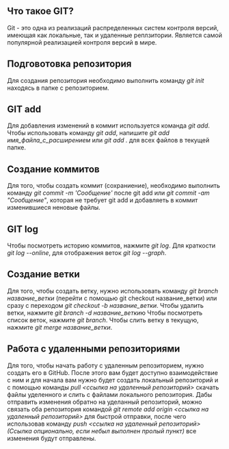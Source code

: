 ## Что такое GIT?

Git - это одна из реализаций распределенных систем контроля версий, имеющая как локальные, так и удаленные реплзитории. Является самой популярной реализацией контроля версий в мире. 

## Подговотовка репозитория

Для создания репозитория необходимо выполнить команду *git init* находясь в папке с репозиторием.

## GIT add

Для добавления изменений в коммит используется команда *git add*. Чтобы использовать команду *git add*, напишите *git add имя_файла_с_расширением* или *git add .* для всех файлов в текущей папке.

## Создание коммитов

Для того, чтобы создать коммит (сохраниение), необходимо выполнить команду *git commit -m 'Сообщение'* после git add или *git commit -am "Сообщение"*, которая не требует git add и добавляеть в коммит изменившиеся неновые файлы.

## GIT log

Чтобы посмотреть историю коммитов, нажмите *git log*. Для краткости *git log --online*, для отображения веток *git log --graph*.

## Создание ветки

Для того, чтобы создать ветку, нужно использовать команду *git branch название_ветки* (перейти с помощью git checkout название_ветки) или сразу с переходом *git checkout -b название_ветки*. Чтобы удалить ветки, нажмите *git branch -d название_ветки*ю Чтобы посмотреть список веток, нажмите *git branch*. Чтобы слить ветку в текущую, нажмите *git merge название_ветки*.

## Работа с удаленными репозиториями

Для того, чтобы начать работу с удаленным репозиторием, нужно создать его в GitHub. После этого вам будет доступно взаимодействие с ним и для начала вам нужно будет создать локальный репозиторий и с помощью команды *pull <ссылка на удаленный репозиторий>* скачать файлы уделенного и слить с файлами локального репозитория. Дабы отправить изменения обратно на уделанный репозиторий, можно связать оба репозитория командой *git remote add origin <ссылка на удаленный репозиторий>* для быстрой отправки, после чего использовав команду *push <ссылка на удаленный репозиторий>(Ссылка опционально, если небыл выполнен пролый пункт)* все изменения будут отправлены. 